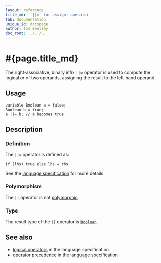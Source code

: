 ```yaml
---
layout: reference
title_md: '`||=` (or assign) operator'
tab: documentation
unique_id: docspage
author: Tom Bentley
doc_root: ../../..
---
```


# #{page.title_md}

The right-associative, binary infix `||=` operator is used to compute the 
logical *or* of two operands, assigning the result to the left-hand operand. 

## Usage 

<!-- cat: void m() { -->
<!-- try: -->
    variable Boolean a = false;
    Boolean b = true;
    a ||= b; // a becomes true
<!-- cat: } -->

## Description

### Definition

The `||=` operator is defined as:

<!-- check:none -->
<!-- try: -->
    if (lhs) true else lhs = rhs

See the [language specification](#{site.urls.spec_current}#logical) for 
more details.

### Polymorphism

The `||` operator is not [polymorphic](#{page.doc_root}/reference/operator/operator-polymorphism). 

### Type

The result type of the `||` operator is [`Boolean`](#{site.urls.apidoc_current}/Boolean.type.html).

## See also

* [logical operators](#{site.urls.spec_current}#logical) in the 
  language specification
* [operator precedence](#{site.urls.spec_current}#operatorprecedence) in the 
  language specification

